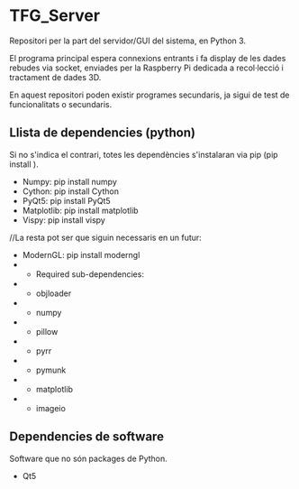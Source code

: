 # TFG_Server
Repositori per la part del servidor/GUI del sistema, en Python 3.

El programa principal espera connexions entrants i fa display de les dades rebudes via socket, enviades per la Raspberry Pi dedicada a recol·lecció i tractament de dades 3D.

En aquest repositori poden existir programes secundaris, ja sigui de test de funcionalitats o secundaris.

## Llista de dependencies (python)
Si no s'indica el contrari, totes les dependències s'instalaran via pip (pip install <package name>).

- Numpy: pip install numpy
- Cython: pip install Cython
- PyQt5: pip install PyQt5
- Matplotlib: pip install matplotlib
- Vispy: pip install vispy

//La resta pot ser que siguin necessaris en un futur:
- ModernGL: pip install moderngl
- - Required sub-dependencies:
- - objloader
- - numpy
- - pillow
- - pyrr
- - pymunk
- - matplotlib
- - imageio

## Dependencies de software
Software que no són packages de Python.

- Qt5